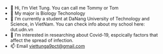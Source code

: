 - 👋 Hi, I’m Viet Tung. You can call me Tommy or Tom
- 👀 My major is Biology Techonology
- 🌱 I’m currently a student at DaNang University of Technology and Science, in VietNam. 
      You can check info about my school here: dut.udn.vn
- 💞️ I’m interested in researching about Covid-19, espcically factors that affect the spread of infection.
- 📫 Email viettunga9pct@gmail.com

<!---
TomTran899/TomTran899 is a ✨ special ✨ repository because its `README.md` (this file) appears on your GitHub profile.
You can click the Preview link to take a look at your changes.
--->
